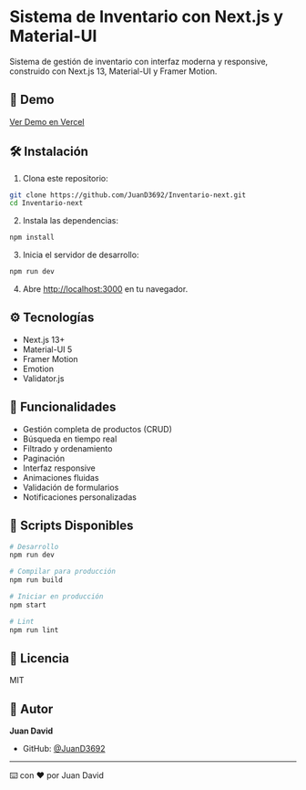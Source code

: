 # Sistema de Inventario con Next.js y Material-UI

Sistema de gestión de inventario con interfaz moderna y responsive, construido con Next.js 13, Material-UI y Framer Motion.

## 🚀 Demo

[Ver Demo en Vercel](https://inventario-next.vercel.app/)

## 🛠 Instalación

1. Clona este repositorio:

```bash
git clone https://github.com/JuanD3692/Inventario-next.git
cd Inventario-next
```

2. Instala las dependencias:

```bash
npm install
```

3. Inicia el servidor de desarrollo:

```bash
npm run dev
```

4. Abre [http://localhost:3000](http://localhost:3000) en tu navegador.

## ⚙️ Tecnologías

- Next.js 13+
- Material-UI 5
- Framer Motion
- Emotion
- Validator.js

## 📱 Funcionalidades

- Gestión completa de productos (CRUD)
- Búsqueda en tiempo real
- Filtrado y ordenamiento
- Paginación
- Interfaz responsive
- Animaciones fluidas
- Validación de formularios
- Notificaciones personalizadas

## 🔧 Scripts Disponibles

```bash
# Desarrollo
npm run dev

# Compilar para producción
npm run build

# Iniciar en producción
npm start

# Lint
npm run lint
```

## 📝 Licencia

MIT

## 👤 Autor

**Juan David**

- GitHub: [@JuanD3692](https://github.com/JuanD3692)

---

⌨️ con ❤️ por Juan David
